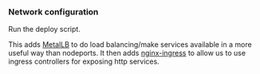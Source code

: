 ### Network configuration

Run the deploy script.

This adds [MetalLB](https://metallb.universe.tf) to do load balancing/make
services available in a more useful way than nodeports.
It then adds [nginx-ingress](https://github.com/kubernetes/ingress-nginx)
to allow us to use ingress controllers for exposing http services.
